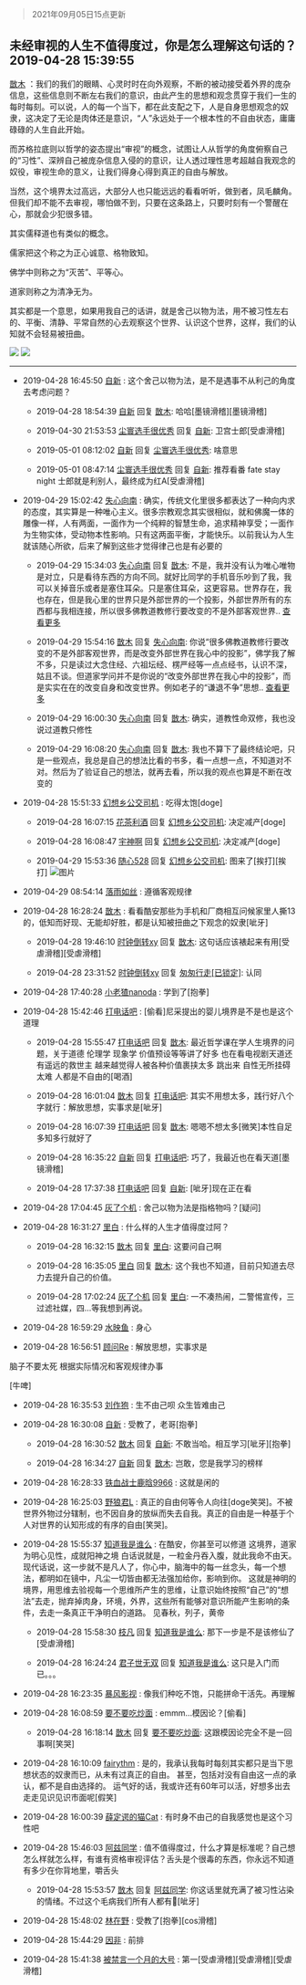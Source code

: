 > 2021年09月05日15点更新
<link rel="stylesheet" href="https://cdn.jsdelivr.net/gh/taotie6/sampleJSON@main/css/photo_show.css">


 ## 未经审视的人生不值得度过，你是怎么理解这句话的？ 2019-04-28 15:39:55

 [㪚木](https://www.coolapk.com/feed/11460733?shareKey=M2IyYzMzMDU1MTA4NjEzMTc0OTk~) ：我们的我们的眼睛、心灵时时在向外观察，不断的被动接受着外界的庞杂信息，这些信息则不断左右我们的意识，由此产生的思想和观念贯穿于我们一生的每时每刻。可以说，人的每一个当下，都在此支配之下，人是自身思想观念的奴隶，这决定了无论是肉体还是意识，“人”永远处于一个根本性的不自由状态<!--break-->，庸庸碌碌的人生自此开始。

而苏格拉底则以哲学的姿态提出“审视”的概念，试图让人从哲学的角度俯察自己的“习性”、深辨自己被庞杂信息入侵的的意识，让人透过理性思考超越自我观念的奴役，审视生命的意义，让我们得身心得到真正的自由与解放。

当然，这个境界太过高远，大部分人也只能远远的看看听听，做到者，凤毛麟角。但我们却不能不去审视，哪怕做不到，只要在这条路上，只要时刻有一个警醒在心，那就会少犯很多错。

其实儒释道也有类似的概念。

儒家把这个称之为正心诚意、格物致知。

佛学中则称之为“灭苦”、平等心。

道家则称之为清净无为。

其实都是一个意思，如果用我自己的话讲，就是舍己以物为法，用不被习性左右的、平衡、清静、平常自然的心去观察这个世界、认识这个世界，这样，我们的认知就不会轻易被扭曲。 

<div class="album">
<img class="img-item" src="https://image.coolapk.com/feed/2019/0406/10/1081091_1554519230_5925@400x240.gif" />
<img class="img-item" src="https://image.coolapk.com/feed/2019/0416/21/1081091_1555422097_3581@330x240.jpg" />
</div>

 ------- 

- 2019-04-28 16:45:50 [自新](uid=2031956) : 这个舍己以物为法，是不是遇事不从利己的角度去考虑问题？ 

    - 2019-04-28 18:54:39 [自新](uid=2031956) 回复 [㪚木](uid=1081091): 哈哈[墨镜滑稽][墨镜滑稽] 

    - 2019-04-30 21:53:53 [尘寰选手很优秀](uid=2564009) 回复 [自新](uid=2031956): 卫宫士郎[受虐滑稽] 

    - 2019-05-01 08:12:02 [自新](uid=2031956) 回复 [尘寰选手很优秀](uid=2564009): 啥意思 

    - 2019-05-01 08:47:14 [尘寰选手很优秀](uid=2564009) 回复 [自新](uid=2031956): 推荐看番 fate stay night 士郎就是利别人，最终成为红A[受虐滑稽] 

- 2019-04-29 15:02:42 [失心向南](uid=456300) : 确实，传统文化里很多都表达了一种向内求的态度，其实算是一种唯心主义。很多宗教观念其实很相似，就和佛魔一体的雕像一样，人有两面，一面作为一个纯粹的智慧生命，追求精神享受；一面作为生物实体，受动物本性影响。只有这两面平衡，才能快乐。以前我认为人生就该随心所欲<!--break-->，后来了解到这些才觉得律己也是有必要的 

    - 2019-04-29 15:34:03 [失心向南](uid=456300) 回复 [㪚木](uid=1081091): 不是，我并没有认为唯心唯物是对立，只是看待东西的方向不同。就好比同学的手机音乐吵到了我，我可以关掉音乐或者是塞住耳朵。只是塞住耳朵，这更容易。世界存在，我也存在，但是我心里的世界只是外部世界的一个投影，外部世界所有的东西都与我相连接，所以很多佛教道教修行要改变的不是外部客观世界.. <a href="/feed/replyList?id=65554525">查看更多</a> 

    - 2019-04-29 15:54:16 [㪚木](uid=1081091) 回复 [失心向南](uid=456300): 你说“很多佛教道教修行要改变的不是外部客观世界，而是改变外部世界在我心中的投影”，佛学我了解不多，只是读过大念住经、六祖坛经、楞严经等一点点经书，认识不深，姑且不谈。但道家学问并不是你说的“改变外部世界在我心中的投影”，而是实实在在的改变自身和改变世界。例如老子的“谦退不争”思想.. <a href="/feed/replyList?id=65554525">查看更多</a> 

    - 2019-04-29 16:00:30 [失心向南](uid=456300) 回复 [㪚木](uid=1081091): 确实，道教性命双修，我也没说过道教只修性 

    - 2019-04-29 16:08:20 [失心向南](uid=456300) 回复 [㪚木](uid=1081091): 我也不算下了最终结论吧，只是一些观点，我总是自己的想法比看的书多，看一点想一点，不知道对不对。然后为了验证自己的想法，就再去看，所以我的观点也算是不断在改变的 

- 2019-04-28 15:51:33 [幻想乡公交司机](uid=514114) : 吃得太饱[doge] 

    - 2019-04-28 16:07:15 [花茶利酒](uid=1018157) 回复 [幻想乡公交司机](uid=514114): 决定减产[doge] 

    - 2019-04-28 16:08:47 [宇神啊](uid=928941) 回复 [幻想乡公交司机](uid=514114): 决定减产[doge] 

    - 2019-04-29 15:53:36 [随心528](uid=2267102) 回复 [幻想乡公交司机](uid=514114): 图来了[挨打][挨打] ![图片](https://image.coolapk.com/feed/2019/0402/00/1495824_1554136955_4135@783x960.jpg)

- 2019-04-29 08:54:14 [落雨如丝](uid=171765) : 遵循客观规律 

- 2019-04-28 16:28:24 [㪚木](uid=1081091) : 看看酷安那些为手机和厂商相互问候家里人撕13的，低知而好现、无能却好胜，都是认知被扭曲之下观念的奴隶[呲牙] 

    - 2019-04-28 19:46:10 [时钟倒转xy](uid=1570975) 回复 [㪚木](uid=1081091): 这句话应该裱起来有用[受虐滑稽][受虐滑稽] 

    - 2019-04-28 23:31:52 [时钟倒转xy](uid=1570975) 回复 [匆匆行走[已锁定]](uid=1996329): 认同 

- 2019-04-28 17:40:28 [小老猹nanoda](uid=2313938) : 学到了[抱拳] 

- 2019-04-28 15:42:46 [打电话吧](uid=1906112) : [偷看]尼采提出的婴儿境界是不是也是这个道理 

    - 2019-04-28 15:55:47 [打电话吧](uid=1906112) 回复 [㪚木](uid=1081091): 最近哲学课在学人生境界的问题，关于道德 伦理学 现象学 价值预设等等讲了好多 也在看电视剧天道还有遥远的救世主 越来越觉得人被各种价值裹挟太多 跳出来 自性无所挂碍太难 人都是不自由的[喝酒] 

    - 2019-04-28 16:01:04 [㪚木](uid=1081091) 回复 [打电话吧](uid=1906112): 其实不用想太多，践行好八个字就行：解放思想，实事求是[呲牙] 

    - 2019-04-28 16:07:39 [打电话吧](uid=1906112) 回复 [㪚木](uid=1081091): 嗯嗯不想太多[微笑]本性自足多知多行就好了 

    - 2019-04-28 16:35:22 [自新](uid=2031956) 回复 [打电话吧](uid=1906112): 巧了，我最近也在看天道[墨镜滑稽] 

    - 2019-04-28 17:37:38 [打电话吧](uid=1906112) 回复 [自新](uid=2031956): [呲牙]现在正在看 

- 2019-04-28 17:04:45 [灰了个机](uid=912258) : 舍己以物为法是指格物吗？[疑问] 

- 2019-04-28 16:31:27 [里白](uid=1518891) : 什么样的人生才值得度过阿？ 

    - 2019-04-28 16:32:15 [㪚木](uid=1081091) 回复 [里白](uid=1518891): 这要问自己啊 

    - 2019-04-28 16:35:05 [里白](uid=1518891) 回复 [㪚木](uid=1081091): 这个我也不知道，目前只知道去尽力去提升自己的价值。 

    - 2019-04-28 17:02:24 [灰了个机](uid=912258) 回复 [里白](uid=1518891): 一不凑热闹，二警惕宣传，三过滤社媒，四…等我想到再说。 

- 2019-04-28 16:59:29 [水映鱼](uid=1537596) : 身心 

- 2019-04-28 16:56:51 [顾问Re](uid=886479) : 解放思想，实事求是

脑子不要太死
根据实际情况和客观规律办事

[牛啤] 

- 2019-04-28 16:35:53 [刘作狍](uid=1737046) : 生不由己呗
众生皆难由己 

- 2019-04-28 16:30:08 [自新](uid=2031956) : 受教了，老哥[抱拳] 

    - 2019-04-28 16:30:52 [㪚木](uid=1081091) 回复 [自新](uid=2031956): 不敢当哈。相互学习[呲牙][抱拳] 

    - 2019-04-28 16:34:27 [自新](uid=2031956) 回复 [㪚木](uid=1081091): 岂敢，您是我学习的榜样 

- 2019-04-28 16:28:33 [铁血战士鹿晗9966](uid=2586490) : 这就是闲的 

- 2019-04-28 16:25:03 [野狼君L](uid=935230) : 真正的自由何等令人向往[doge笑哭]。不被世界外物过分辖制，也不因自身的放纵而失去自我。真正的自由是一种基于个人对世界的认知形成的有序的自由[笑哭]。 

- 2019-04-28 15:55:37 [知道我是谁么](uid=819648) : 在酷安，你甚至可以修道
这境界，道家为明心见性，成就阳神之境
白话说就是，一粒金丹吞入腹，就此我命不由天。
现代话说，这一步就不是凡人了，你心中，脑海中的每一丝念头，每一个想法，都明如在镜中，凡尘一切皆由都无法强加给你，影响到你。
这就是神明的境界<!--break-->，用思维去验视每一个思维所产生的思维，让意识始终按照“自己”的“想法”去走，抛弃掉肉身，环境，外界，这些所有能够对意识所能产生影响的条件，去走一条真正干净明白的道路。
见春秋，列子，黄帝 

    - 2019-04-28 15:58:30 [枝凡](uid=1739193) 回复 [知道我是谁么](uid=819648): 那下一步是不是该修仙了[受虐滑稽] 

    - 2019-04-28 16:24:24 [君子世无双](uid=825225) 回复 [知道我是谁么](uid=819648): 这只是入门而已。。。 

- 2019-04-28 16:23:35 [暴风影视](uid=672747) : 像我们种吃不饱，只能拼命干活先。再理解 

- 2019-04-28 16:08:59 [要不要吃炒面](uid=2081413) : emmm…模因论？[偷看] 

    - 2019-04-28 16:18:14 [㪚木](uid=1081091) 回复 [要不要吃炒面](uid=2081413): 这跟模因论完全不是一回事啊[笑哭] 

- 2019-04-28 16:10:09 [fairythm](uid=1613243) : 是的，我承认我每时每刻其实都只是当下思想状态的奴隶而已，从未有过真正的自由。
甚至，包括对没有自由这一点的承认，都不是自由选择的。
运气好的话，我或许还有60年可以活，好想多出去走走见识见识市面呢[假笑] 

- 2019-04-28 16:00:39 [薛定谔的猫Cat](uid=2293199) : 有时身不由己的自我感觉也是这个习性吧 

- 2019-04-28 15:46:03 [阿兹同学](uid=1167688) : 值不值得度过，什么才算是标准呢？自己想怎么样就怎么样，有谁有资格审视评估？舌头是个很毒的东西，你永远不知道有多少在你背地里，嚼舌头 

    - 2019-04-28 15:53:57 [㪚木](uid=1081091) 回复 [阿兹同学](uid=1167688): 你这话里就充满了被习性沾染的情绪。不过这个毛病我们所有人都有🍉[呲牙] 

- 2019-04-28 15:48:02 [林在野](uid=1139866) : 受教了[抱拳][cos滑稽] 

- 2019-04-28 15:44:29 [因非](uid=735855) : 前排 

- 2019-04-28 15:41:38 [被禁言一个月的大号](uid=2224735) : 第一[受虐滑稽][受虐滑稽][受虐滑稽] 

